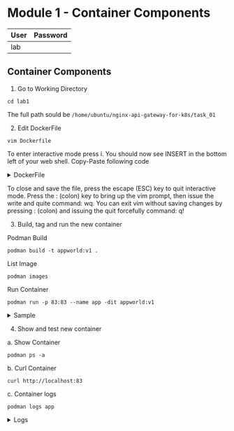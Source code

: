 # Module 1 - Container Components
|User|Password|
|---|---|
|lab||


## Container Components

1. Go to Working Directory
```
cd lab1
```
The full path sould be `/home/ubuntu/nginx-api-gateway-for-k8s/task_01`

2. Edit DockerFile
```
vim Dockerfile
```
To enter interactive mode press i. You should now see INSERT in the bottom left of your web shell. Copy-Paste following code

<details>
<summary>DockerFile</summary>
  
```
FROM nginx
RUN rm -f /etc/nginx/conf.d/default.conf

COPY web.conf /etc/nginx/conf.d/web.conf
COPY index.html /usr/share/nginx/html/index.html
EXPOSE 83/tcp
```
</details>

To close and save the file, press the escape (ESC) key to quit interactive mode. Press the : (colon) key to bring up the vim prompt, then issue the write and quite command: wq. You can exit vim without saving changes by pressing : (colon) and issuing the quit forcefully command: q!

3. Build, tag and run the new container

Podman Build
```
podman build -t appworld:v1 .
```
List Image
```
podman images
```
Run Container
```
podman run -p 83:83 --name app -dit appworld:v1
```
<details>
<summary>Sample</summary>
79869cbf10fe9424cafbc33a64af2ff812215b0bdad69379bb3d661360460628
</details>

4. Show and test new container

a. Show Container
```
podman ps -a
```
b. Curl Container
```
curl http://localhost:83
```

c. Container logs

```
podman logs app
```
<details>
<summary>Logs</summary>
/docker-entrypoint.sh: /docker-entrypoint.d/ is not empty, will attempt to perform configuration
/docker-entrypoint.sh: Looking for shell scripts in /docker-entrypoint.d/
/docker-entrypoint.sh: Launching /docker-entrypoint.d/10-listen-on-ipv6-by-default.sh
10-listen-on-ipv6-by-default.sh: info: /etc/nginx/conf.d/default.conf is not a file or does not exist
/docker-entrypoint.sh: Sourcing /docker-entrypoint.d/15-local-resolvers.envsh
/docker-entrypoint.sh: Launching /docker-entrypoint.d/20-envsubst-on-templates.sh
/docker-entrypoint.sh: Launching /docker-entrypoint.d/30-tune-worker-processes.sh
/docker-entrypoint.sh: Configuration complete; ready for start up
2023/12/30 21:08:02 [notice] 1#1: using the "epoll" event method
2023/12/30 21:08:02 [notice] 1#1: nginx/1.25.3
2023/12/30 21:08:02 [notice] 1#1: built by gcc 12.2.0 (Debian 12.2.0-14)
2023/12/30 21:08:02 [notice] 1#1: OS: Linux 5.15.0-1051-aws
2023/12/30 21:08:02 [notice] 1#1: getrlimit(RLIMIT_NOFILE): 1048576:1048576
2023/12/30 21:08:02 [notice] 1#1: start worker processes
2023/12/30 21:08:02 [notice] 1#1: start worker process 15
2023/12/30 21:08:02 [notice] 1#1: start worker process 16
2023/12/30 21:08:02 [notice] 1#1: start worker process 17
2023/12/30 21:08:02 [notice] 1#1: start worker process 18
10.88.0.1 - - [30/Dec/2023:21:08:20 +0000] "GET / HTTP/1.1" 200 117 "-" "curl/7.68.0" "-"
</details>
